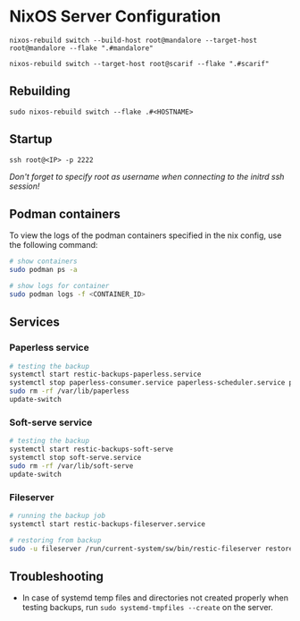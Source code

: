# NixOS Server Configuration

`nixos-rebuild switch --build-host root@mandalore --target-host root@mandalore --flake ".#mandalore"`

`nixos-rebuild switch --target-host root@scarif --flake ".#scarif"`

## Rebuilding

`sudo nixos-rebuild switch --flake .#<HOSTNAME>`

## Startup

`ssh root@<IP> -p 2222`

_Don't forget to specify root as username when connecting to the initrd ssh session!_

## Podman containers

To view the logs of the podman containers specified in the nix config, use the following command:

```bash
# show containers
sudo podman ps -a

# show logs for container
sudo podman logs -f <CONTAINER_ID>
```

## Services

### Paperless service

```bash
# testing the backup
systemctl start restic-backups-paperless.service
systemctl stop paperless-consumer.service paperless-scheduler.service paperless-task-queue.service paperless-web.service redis-paperless.service
sudo rm -rf /var/lib/paperless
update-switch
```

### Soft-serve service

```bash
# testing the backup
systemctl start restic-backups-soft-serve
systemctl stop soft-serve.service
sudo rm -rf /var/lib/soft-serve
update-switch
```

### Fileserver

```bash
# running the backup job
systemctl start restic-backups-fileserver.service

# restoring from backup
sudo -u fileserver /run/current-system/sw/bin/restic-fileserver restore --target / latest
```

## Troubleshooting

- In case of systemd temp files and directories not created properly when testing backups, run `sudo systemd-tmpfiles --create` on the server.
